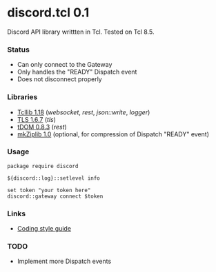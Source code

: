 # discord.tcl 0.1
Discord API library writtten in Tcl. Tested on Tcl 8.5.

### Status

- Can only connect to the Gateway
- Only handles the "READY" Dispatch event
- Does not disconnect properly

### Libraries

- [Tcllib 1.18](http://www.tcl.tk/software/tcllib) (*websocket*, *rest*, *json::write*, *logger*)
- [TLS 1.6.7](https://sourceforge.net/projects/tls) (*tls*)
- [tDOM 0.8.3](https://tdom.github.io) (*rest*)
- [mkZiplib 1.0](http://mkextensions.sourceforge.net) (optional, for compression of Dispatch "READY" event)

### Usage
```
package require discord

${discord::log}::setlevel info

set token "your token here"
discord::gateway connect $token
```

### Links

- [Coding style guide](http://www.tcl.tk/doc/styleGuide.pdf)

### TODO

- Implement more Dispatch events

